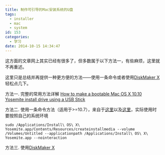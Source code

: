 ```yaml
---
title: 制作可引导的Mac安装系统的U盘
tags:
  - installer
  - mac
  - system
id: 153
categories:
  - 学习
date: 2014-10-15 14:34:47
---
```


这方面的文章网上其实已经有很多了，但多数属于以下方法一，有些麻烦，这里就不再重述。

<!--more-->

这里只是总结并再提供一种更方便的方法——使用一条命令或者使用[DiskMaker X](http://diskmakerx.com)轻松点几下。

方法一. 完整的常用方法详解
[How to make a bootable Mac OS X 10.10 Yosemite install drive using a USB Stick](http://www.macworld.co.uk/how-to/mac/make-bootable-mac-os-x-1010-yosemite-install-drive-3575875/)

方法二. 使用一条命令方法（适用于>=10.7），来自于[这里](https://kb.iu.edu/d/bbdj "How do I create install media for Mac OS X 10.7 or later?")以及[这里](http://osxdaily.com/2014/10/16/make-os-x-yosemite-boot-install-drive/)，实际使用时要按照自己的系统环境

```shell
sudo /Applications/Install\ OS\ X\ Yosemite.app/Contents/Resources/createinstallmedia --volume /Volumes/Untitled --applicationpath /Applications/Install\ OS\ X\ Yosemite.app --nointeraction
```

方法三. 使用[DiskMaker X](http://diskmakerx.com)
